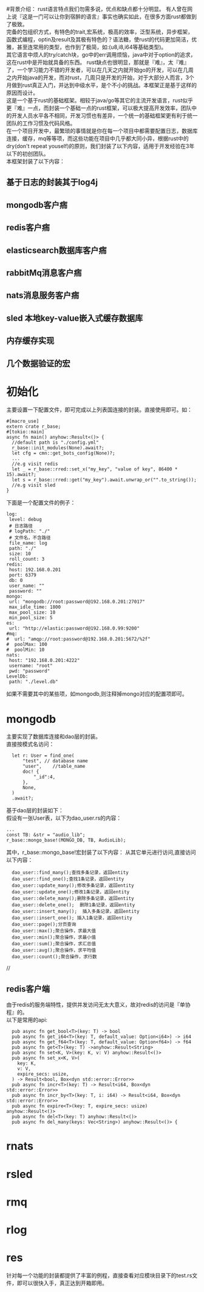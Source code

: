 #背景介绍：
  rust语言特点我们勿需多说，优点和缺点都十分明显。  有人曾在网上说『这是一门可以让你到宿醉的语言』事实也确实如此，在很多方面rust都做到了极致。  
  完备的包组织方式，有特色的trait,宏系统，极高的效率，泛型系统，异步框架，函数式编程，optin及result及其极有特色的？语法糖，使rust的代码更加简洁，优雅，甚至连常用的类型，也作到了极简，如:(u8,i8,i64等基础类型)。  
  其它语言中烦人的try/catch块，go中的err调用烦恼，java中对于option的追求，这在rust中是开始就具备的东西。
  rust缺点也很明显，那就是『难』，太『难』了，一个学习能力不错的开发者，可以在几天之内就开始go的开发，可以在几周之内开始java的开发，而对rust，几周只是开发的开始，对于大部分人而言，3个月做到rust真正入门，并达到中级水平，是个不小的挑战。本框架正是基于这样的原因而设计。  
  这是一个基于rust的基础框架。相较于java/go等其它的主流开发语言，rust似乎更『难』一点，而封装一个基础一点的rust框架，可以极大提高开发效率，团队中的开发人员水平各不相同，开发习惯也有差异，一个统一的基础框架更有利于统一团队的工作习惯及代码风格。    
  在一个项目开发中，最繁琐的事情就是你在每一个项目中都需要配置日志，数据库连接，缓存，mq等等项，而这些功能在项目中几乎都大同小异，根据rust中的dry(don't repeat youself)的原则，我们封装了以下内容，适用于开发经验在3年以下的初创团队。    
  本框架封装了以下内容：
  ## 基于日志的封装其于log4j
  ## mongodb客户㾍
  ## redis客户㾍
  ## elasticsearch数据库客户㾍
  ## rabbitMq消息客户㾍
  ## nats消息服务客户㾍
  ## sled 本地key-value嵌入式缓存数据库
  ## 内存缓存实现
  ## 几个数据验证的宏
# 初始化  
  主要设置一下配置文件，即可完成以上列表国连接的封装。直接使用即可。如：
  ```
  #[macro_use]
  extern crate r_base;
  #[tokio::main]
  async fn main() anyhow::Result<()> {
    //default path is "./config.yml"
    r_base::init_modules(None).await?;
    let cfg = cmn::get_bots_config(None)?;
    ...
    //e.g visit redis
    let _ = r_base::rred::set_x("my_key", "value of key", 86400 * 15).await?;
    let s = r_base::rred::get("my_key").await.unwrap_or("".to_string());
    //e.g visit sled
  }
  ```
   下面是一个配置文件的例子：
   ```
  log:
    level: debug
    # 日志路径
    # logPath: "./"
    # 文件名，不含路径
    file_name: log
    path: "./"
    size: 10
    roll_count: 3
  redis:
    host: 192.168.0.201
    port: 6379
    db: 0
    user_name: ""
    password: ""
  mongo:
    url: "mongodb://root:password@192.168.0.201:27017"
    max_idle_time: 1800
    max_pool_size: 10
    min_pool_size: 5
  es:
    url: "http://elastic:password@192.168.0.99:9200"
  #mq:
  #  url: "amqp://root:password@192.168.0.201:5672/%2f"
  #  poolMax: 100
  #  poolMin: 10
  nats:
    host: "192.168.0.201:4222"
    username: "root"
    pwd: "password"
  LevelDb:
    path: "./level.db"
   ```
  如果不需要其中的某些项，如mongodb,则注释掉mongo对应的配置项即可。
# mongodb
  主要实现了数据库连接和dao层的封装。  
  直接按模式名访问：
  ```
    let r: User = find_one(
        "test", // database name
        "user",    //table_name
        doc! {
            "_id":4,
        },
        None,
    )
    .await?;
  ```
  基于dao层的封装如下：  
  假设有一张User表，以下为dao_user.rs的内容：
  ```
  ...
  const TB: &str = "audio_lib";
  r_base::mongo_base!(MONGO_DB, TB, AudioLib);
  ```
  其中，r_base::mongo_base!宏封装了以下内容：
  从其它单元进行访问,直接访问以下内容：
```
  dao_user::find_many();查找多条记录，返回entity
  dao_user::find_one();查找1条记录，返回entity
  dao_user::update_many();修改多条记录，返回entity
  dao_user::update_one();修改1条记录，返回entity
  dao_user::delete_many();删除多条记录，返回entity
  dao_user::delete_one();  删除1条记录，返回entity
  dao_user::insert_many();  插入多条记录，返回entity
  dao_user::insert_one(); 插入1条记录，返回entity
  dao_user::page();分页查询
  dao_user::max();聚合操作，求最大值
  dao_user::min();聚合操作，求最小值
  dao_user::sum();聚合操作，求汇总值
  dao_user::avg();聚合操作，求平均值
  dao_user::count();聚合操作，求行数
  ```
  //
## redis客户端  
  由于redis的服务端特性，提供并发访问无太大意义，故对redis的访问是『单协程』的。  
  以下是常用的api:
```
  pub async fn get_bool<T>(key: T) -> bool
  pub async fn get_i64<T>(key: T, default_value: Option<i64>) -> i64
  pub async fn get_f64<T>(key: T, default_value: Option<f64>) -> f64
  pub async fn get<T>(key: T) ->anyhow::Result<String>
  pub async fn set<K, V>(key: K, v: V) anyhow::Result<()>
  pub async fn set_x<K, V>(
    key: K,
    v: V,
    expire_secs: usize,
  ) -> Result<bool, Box<dyn std::error::Error>>
  pub async fn incr<T>(key: T) -> Result<i64, Box<dyn std::error::Error>>
  pub async fn incr_by<T>(key: T, i: i64) -> Result<i64, Box<dyn std::error::Error>>
  pub async fn expire<T>(key: T, expire_secs: usize) anyhow::Result<()>
  pub async fn del<T>(key: T) anyhow::Result<()>
  pub async fn del_many(keys: Vec<String>) anyhow::Result<()> {
```
  # rnats
  # rsled
  # rmq
  # rlog
  # res

  针对每一个功能的封装都提供了丰富的例程，直接查看对应模块目录下的test.rs文件，即可以很快入手，真正达到开箱即用。


  

  